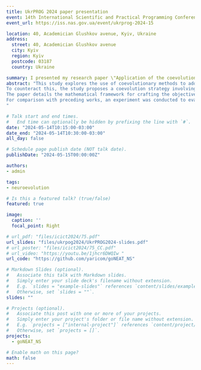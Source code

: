 ```yaml
---
title: UkrPROG 2024 paper presentation
event: 14th International Scientific and Practical Programming Conference, UkrPROG 2024, Kyiv, Ukraine
event_url: https://iss.nas.gov.ua/event/ukrprog-2024-15

location: 40, Academician Glushkov avenue, Kyiv, Ukraine
address:
  street: 40, Academician Glushkov avenue
  city: Kyiv
  region: Kyiv
  postcode: 03187
  country: Ukraine

summary: I presented my research paper \"Application of the coevolution strategy to solve the problem of autonomous navigation through the maze\"
abstract: "This study explores the use of coevolutionary methods to address the challenge of navigating through complex mazes using autonomous agents controlled by artificial neural networks (ANNs). It underscores a critical impediment to algo-rithmic optimization: the close interdependence between the task's goal and the objective function used for optimal so-lution discovery. The task's goal is clear—identify the most efficient route through the maze. However, the objective function's formulation is more complex. In complex maze layouts, numerous deceptive areas may appear proximate to the exit but culminate in dead ends. Consequently, an elementary objective function that merely gauges the proximity to the exit can encounter numerous local optima within this deceptive search space, hindering the search for optimal so-lution. As maze complexity increases, such an objective function inevitably becomes ensnared in a local optimum, ren-dering the navigation issue unsolvable.</br>
To counteract this, the study proposes a coevolution strategy involving a population of decision-making agents and a population of objective function candidates. This approach diverges from prior research by incorporating the NEAT algorithm to steer the coevolution of both populations. Additionally, the Novelty Search (NS) method was sug-gested to optimize the search within the potential solution space, favoring the most novel solutions.</br>
The paper details the mathematical framework for crafting the objective function template, which integrates the novelty value of the discovered solution and its distance from the maze's exit. This framework serves as the foundation for defining the genomes of the organisms — candidates for the objective functions.</br>
For comparison with preceding works, an experiment was conducted to evaluate the efficacy of the proposed coevolution method in resolving the problem of navigation within a complex maze environment.
"

# Talk start and end times.
#   End time can optionally be hidden by prefixing the line with `#`.
date: "2024-05-14T10:15:00-03:00"
date_end: "2024-05-14T10:30:00-03:00"
all_day: false

# Schedule page publish date (NOT talk date).
publishDate: "2024-05-15T00:00:00Z"

authors: 
- admin

tags:
- neuroevolution

# Is this a featured talk? (true/false)
featured: true

image:
  caption: ''
  focal_point: Right

# url_pdf: "files/icict2024/75.pdf"
url_slides: "files/ukrpog2024/UkrPROG2024-slides.pdf"
# url_poster: "files/icict2024/75_CC.pdf"
# url_video: "https://youtu.be/1jhcr6DWQIw "
url_code: "https://github.com/yaricom/goNEAT_NS"

# Markdown Slides (optional).
#   Associate this talk with Markdown slides.
#   Simply enter your slide deck's filename without extension.
#   E.g. `slides = "example-slides"` references `content/slides/example-slides.md`.
#   Otherwise, set `slides = ""`.
slides: ""

# Projects (optional).
#   Associate this post with one or more of your projects.
#   Simply enter your project's folder or file name without extension.
#   E.g. `projects = ["internal-project"]` references `content/project/deep-learning/index.md`.
#   Otherwise, set `projects = []`.
projects: 
  - goNEAT_NS

# Enable math on this page?
math: false
---
```

